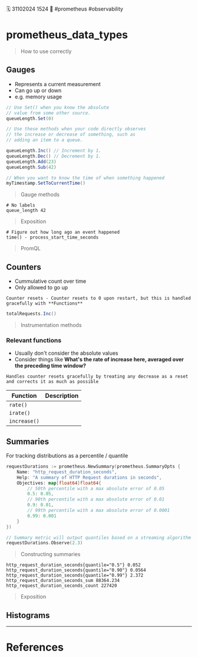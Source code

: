 🗓️ 31102024 1524
📎 #prometheus #observability 

# prometheus_data_types

> How to use correctly

## Gauges
- Represents a current measurement 
- Can go up or down
- e.g. memory usage

```java
// Use Set() when you know the absolute
// value from some other source.
queueLength.Set(0)

// Use these methods when your code directly observes
// the increase or decrease of something, such as
// adding an item to a queue.

queueLength.Inc() // Increment by 1.
queueLength.Dec() // Decrement by 1.
queueLength.Add(23)
queueLength.Sub(42)

// When you want to know the time of when something happened
myTimestamp.SetToCurrentTime()
```
> Gauge methods

```
# No labels
queue_length 42
```
> Exposition

```promql
# Figure out how long ago an event happened
time() - process_start_time_seconds 
```
> PromQL

## Counters
- Cummulative count over time
- Only allowed to go up

```ad-note
Counter resets - Counter resets to 0 upon restart, but this is handled gracefully with **Functions**
```

```java
totalRequests.Inc()
```
> Instrumentation methods


### Relevant functions
- Usually don't consider the absolute values
- Consider things like **What's the rate of increase here, averaged over the preceding time window?**

```ad-note
Handles counter resets gracefully by treating any decrease as a reset and corrects it as much as possible
```

| Function     | Description |
| ------------ | ----------- |
| `rate()`     |             |
| `irate()`    |             |
| `increase()` |             |

## Summaries
For tracking distributions as a percentile / quantile

```go
requestDurations := prometheus.NewSummary(prometheus.SummaryOpts {
	Name: "http_request_duration_seconds",
	Help: "A summary of HTTP Request durations in seconds",
	Objectives: map[float64]float64{
		// 50th percentile with a max absolute error of 0.05
		0.5: 0.05,
		// 90th percentile with a max absolute error of 0.01
		0.9: 0.01,
		// 99th percentile with a max absolute error of 0.0001
		0.99: 0.001
	}
})

// Summary metric will output quantiles based on a streaming algorithm
requestDurations.Observe(2.3)
```
> Constructing summaries

```
http_request_duration_seconds{quantile="0.5"} 0.052
http_request_duration_seconds{quantile="0.90"} 0.0564
http_request_duration_seconds{quantile="0.99"} 2.372
http_request_duration_seconds_sum 88364.234
http_request_duration_seconds_count 227420
```
> Exposition

## Histograms

---

# References
